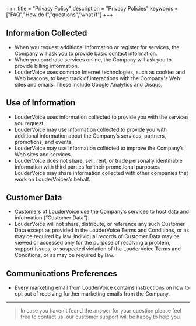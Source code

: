 +++
title = "Privacy Policy"
description = "Privacy Policies"
keywords = ["FAQ","How do I","questions","what if"]
+++

## Information Collected
* When you request additional information or register for services, the Company will ask you to provide basic contact information.
* When you purchase services online, the Company will ask you to provide billing information.
* LouderVoice uses common Internet technologies, such as cookies and Web beacons, to keep track of interactions with the Company's Web sites and emails. These include Google Analytics and Disqus.

## Use of Information
* LouderVoice uses information collected to provide you with the services you request.
* LouderVoice may use information collected to provide you with additional information about the Company’s services, partners, promotions, and events.
* LouderVoice may use information collected to improve the Company’s Web sites and services.
* LouderVoice does not share, sell, rent, or trade personally identifiable information with third parties for their promotional purposes. LouderVoice may share information collected with other companies that work on LouderVoices’s behalf.

## Customer Data
* Customers of LouderVoice use the Company’s services to host data and information (“Customer Data”).
* LouderVoice will not share, distribute, or reference any such Customer Data except as provided in the LouderVoice Terms and Conditions, or as may be required by law. Individual records of Customer Data may be viewed or accessed only for the purpose of resolving a problem, support issues, or suspected violation of the LouderVoice Terms and Conditions, or as may be required by law.

## Communications Preferences
* Every marketing email from LouderVoice contains instructions on how to opt out of receiving further marketing emails from the Company.

---

> In case you haven't found the answer for your question please feel free to contact us, our customer support will be happy to help you.
